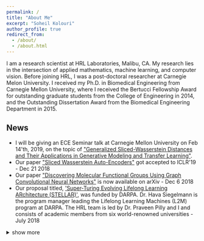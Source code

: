 ```yaml
---
permalink: /
title: "About Me"
excerpt: "Soheil Kolouri"
author_profile: true
redirect_from:
  - /about/
  - /about.html
---
```


I am a research scientist at HRL Laboratories, Malibu, CA. My research lies in the intersection of applied mathematics, machine learning, and computer vision. Before joining HRL, I was a post-doctoral researcher at Carnegie Melon University. I received my Ph.D. in Biomedical Engineering from Carnegie Mellon University, where I received the Bertucci Fellowship Award for outstanding graduate students from the College of Engineering in 2014, and the Outstanding Dissertation Award from the Biomedical Engineering Department in 2015.

## News

- I will be giving an ECE Seminar talk at Carnegie Mellon University on Feb 14'th, 2019, on the topic of ["Generalized Sliced-Wasserstein Distances and Their Applications in Generative Modeling and Transfer Learning"](https://www.ece.cmu.edu/news-and-events/seminars.html).
- Our paper ["Sliced Wasserstein Auto-Encoders"](https://openreview.net/pdf?id=H1xaJn05FQ) got accepted to ICLR'19 - Dec 21 2018
- Our paper ["Discovering Molecular Functional Groups Using Graph Convolutional Neural Networks"](https://arxiv.org/pdf/1812.00265.pdf) is now available on arXiv - Dec 6 2018
- Our proposal titled, ['Super-Turing Evolving Lifelong Learning ARchitecture (STELLAR)'](http://www.hrl.com/news/2018/07/19/stellar-system-will-enable-autonomous-systems-to-learn-for-life), was funded by DARPA. Dr. Hava Siegelmann is the program manager leading the Lifelong Learning Machines (L2M) program at DARPA. The HRL team is led by Dr. Praveen Pilly and I and consists of academic members from six world-renowned universities - July 2018

<details>
<summary>show more</summary>

- We are presenting our paper ["Multi-Agent Distributed Lifelong Learning for Collective Knowledge Acquisition"](http://ifaamas.org/Proceedings/aamas2018/pdfs/p712.pdf) at AAMAS2018 - July 2018
- We are presenting two papers at CVPR2018 [paper 1](http://openaccess.thecvf.com/content_cvpr_2018/papers/Murez_Image_to_Image_CVPR_2018_paper.pdf) [paper 2](http://openaccess.thecvf.com/content_cvpr_2018/CameraReady/3352.pdf) - June 2018
- I received my second IR&D Research Award at HRL Laboratories for our Deep Sense Learning (DSL) project - June 2018
- Our tutorial on ["Optimal Transport in Biomedical Imaging"](https://biomedicalimaging.org/2018/tutorials/) at the IEEE International Symposium on Biomedical Imaging (ISBI) was an absolute success.
- We are presenting our paper ["Joint Dictionaries for Zero-Shot Learning"](https://aaai.org/ocs/index.php/AAAI/AAAI18/paper/view/16404/16723) at AAAI'18 - February 2018
</details>
